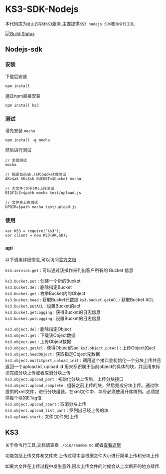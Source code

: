 # KS3-SDK-Nodejs

本代码库为`金山云存储KS3`服务.主要提供`KS3 nodejs SDK`和`命令行工具`.

[![Build Status](https://api.travis-ci.org/StoneRen/ks3-node-sdk.svg)](https://travis-ci.org/StoneRen/ks3-node-sdk)

## Nodejs-sdk

### 安装

下载后安装
```
npm install
```

通过npm直接安装
```
npm install ks3
```

### 测试

请先安装 `mocha`

```
npm install -g mocha
```

然后进行测试

```
// 全部测试
mocha

// 指定自己ak,sk和bucket做测试
AK=$ak SK=$sk BUCKET=$bucket mocha

// 大文件(大于5M)上传测试
BIGFILE=$path mocha test/upload.js

// 文件夹上传测试
UPDIR=$path mocha test/upload.js
```

### 使用


```
var KS3 = require('ks3');
var client = new KS3(AK,SK);
```

### api

以下调用详细信息,可以访问[官方文档](http://ks3.ksyun.com/doc/api/index.html)

`ks3.service.get` : 可以通过该操作来列出客户所有的 Bucket 信息   

`ks3.bucket.put` : 创建一个新的Bucket   
`ks3.bucket.del` : 删除指定Bucket     
`ks3.bucket.get` : 枚举Bucket内的Object   
`ks3.bucket.head` : 获取Bucket元数据
`ks3.bucket.getACL` : 获取Bucket ACL   
`ks3.bucket.putACL` : 设置Bucket的acl  
`ks3.bucket.getLogging` : 获得Bucket的日志信息   
`ks3.bucket.putLogging` : 设置Bucket的日志信息   

`ks3.object.del` : 删除指定Object  
`ks3.object.get` : 下载该Object数据    
`ks3.object.put` : 上传Object数据  
`ks3.object.getAcl` : 获得Object的acl
`ks3.object.putAcl` : 上传Object的acl
`ks3.object.headObject` : 获取指定Object元数据  
`ks3.object.multitpart_upload_init` : 调用这个接口会初始化一个分块上传并且返回一个upload id, upload id 用来标识属于当前object的具体的块，并且用来标识完成分块上传或者取消分块上传  
`ks3.object.upload_part` : 初始化分块上传后，上传分块接口  
`ks3.object.upload_complete` : 组装之前上传的块，然后完成分块上传。通过你提供的xml文件，进行分块组装。在xml文件中，块号必须使用升序排列。必须提供每个块的ETag值  
`ks3.object.upload_abort` : 取消分块上传  
`ks3.object.upload_list_part` : 罗列出已经上传的块  
`ks3.upload.start` : 文件(文件夹)上传
 




## KS3 
  
关于命令行工具,文档请查看 `./bin/readme.md`,或者[查看这里](https://github.com/StoneRen/ks3-node-sdk/tree/master/bin#user-content-ks3-命令行文档)

功能包括上传文件和文件夹.上传过程中会根据文件大小进行简单上传和分块上传

如果大文件在上传过程中发生意外,限次上传文件的时候会从上次断开的地方续传.